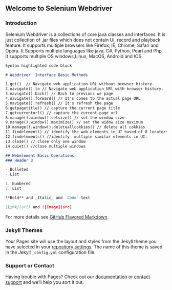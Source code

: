 ## Welcome to Selenium Webdriver



### Introduction

Selenium Webdriver is a collections of core java classes and interfaces. It is just collection of .jar files which does not contain UI, record and playback feature. It supports multiple browsers like Firefox, IE, Chrome, Safari and Opera. It Supports multiple languages like java, C#, Python, Pearl and Php. It supports multiple OS windows,Linux, MacOS, Android and IOS.  

```markdown
Syntax highlighted code block

# Webdriver  Interface Basic Methods

1.get()  // Navigate web application URL without browser history.
2.navigate().to // Navigate web application URl with browser history.
3.navigate().back() // Back to previous we page
4.navigate().forward() // It's comes to the actual page URL
5.navigate().refresh() // It's refresh the page  
6.getpagetitle() // capture the current page title 
7.getcurrenturl() // capture the current page url
8.manage().window().setsize() // set the window size
9.manage().window().maximize() // set the widow size maximum
10.manage().window().deleteallcokkies() // delete all cokkies
11.findelement() // identify the web elements in UI based of 8 locators
12.findelements() //identify  multiple similar elements in UI.
13.close() // close only one window
14.quiet() //close multiple windows

## Webelement Basic Operations
### Header 3

- Bulleted
- List

1. Numbered
2. List

**Bold** and _Italic_ and `Code` text

[Link](url) and ![Image](src)
```

For more details see [GitHub Flavored Markdown](https://guides.github.com/features/mastering-markdown/).

### Jekyll Themes

Your Pages site will use the layout and styles from the Jekyll theme you have selected in your [repository settings](https://github.com/Selenium-Auto/Selenium-Webdriver/settings). The name of this theme is saved in the Jekyll `_config.yml` configuration file.

### Support or Contact

Having trouble with Pages? Check out our [documentation](https://help.github.com/categories/github-pages-basics/) or [contact support](https://github.com/contact) and we’ll help you sort it out.

